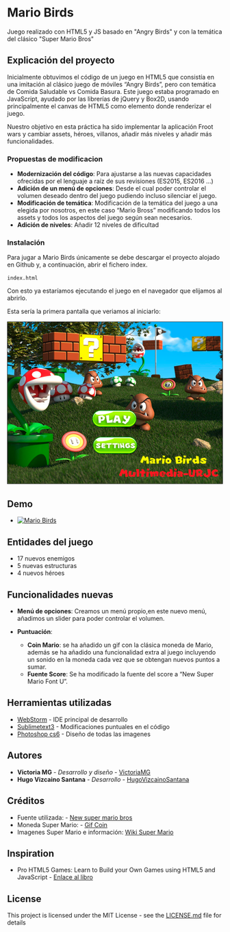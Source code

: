 # Mario Birds

Juego realizado con HTML5 y JS basado en "Angry Birds" y con la temática del clásico "Super Mario Bros"

## Explicación del proyecto

Inicialmente obtuvimos el código de un juego en HTML5 que consistía en una imitación al clásico juego de móviles “Angry Birds”, pero con temática de Comida Saludable vs Comida Basura.
Este juego estaba programado en JavaScript, ayudado por las librerías de jQuery y Box2D, usando principalmente el canvas de HTML5 como elemento donde renderizar el juego. 

Nuestro objetivo en esta práctica ha sido implementar la aplicación Froot wars y cambiar assets, héroes, villanos, añadir más niveles y añadir más funcionalidades.

### Propuestas de modificacion

* **Modernización del código**: Para ajustarse a las nuevas capacidades ofrecidas por el lenguaje a raíz de sus revisiones (ES2015, ES2016 ...)
* **Adición de un menú de opciones**: Desde el cual poder controlar el volumen deseado dentro del juego pudiendo incluso silenciar el juego.
* **Modificación de temática**: Modificación de la temática del juego a una elegida por nosotros, en este caso “Mario Bross” modificando todos los assets y todos los aspectos del juego según sean necesarios.
* **Adición de niveles**: Añadir 12 niveles de dificultad


### Instalación

Para jugar a Mario Birds únicamente se debe descargar el proyecto alojado en Github y, a continuación, abrir el fichero index.

```
index.html
```

Con esto ya estaríamos ejecutando el juego en el navegador que elijamos al abrirlo.

Esta sería la primera pantalla que veriamos al iniciarlo:

![Primer pantalla](img/primera_pantalla.png)

## Demo

* [![Mario Birds](http://img.youtube.com/vi/X4WkziUUUCY/0.jpg)](https://www.youtube.com/watch?v=X4WkziUUUCY "Mario Birds")

## Entidades del juego

* 17 nuevos enemigos
* 5 nuevas estructuras
* 4 nuevos héroes

## Funcionalidades nuevas

* **Menú de opciones**:
Creamos un menú propio,en este nuevo menú, añadimos un slider para poder controlar el volumen. 

* **Puntuación**:
    * **Coin Mario**: se ha añadido un gif con la clásica moneda de Mario, además se ha añadido una funcionalidad extra al juego incluyendo un sonido en la moneda cada vez que se obtengan nuevos puntos a sumar.
    * **Fuente Score**: Se ha modificado la fuente del score a “New Super Mario Font U”.

## Herramientas utilizadas

* [WebStorm](https://www.jetbrains.com/webstorm/) - IDE principal de desarrollo
* [Sublimetext3](https://www.sublimetext.com/3) - Modificaciones puntuales en el código
* [Photoshop cs6](https://www.adobe.com/es/products/photoshop.html?gclid=CjwKCAjw1KLkBRBZEiwARzyE76-i84VNNjIC5lScDbEw1hL3jRXAx0Dfi9q6SdJK4J90NBw50rP2IBoCtLwQAvD_BwE&sdid=8DN85NTQ&mv=search&ef_id=CjwKCAjw1KLkBRBZEiwARzyE76-i84VNNjIC5lScDbEw1hL3jRXAx0Dfi9q6SdJK4J90NBw50rP2IBoCtLwQAvD_BwE:G:s&s_kwcid=AL!3085!3!276559263832!e!!g!!adobephotoshop) - Diseño de todas las imagenes


## Autores

* **Victoria MG** - *Desarrollo y diseño* - [VictoriaMG](https://github.com/VictoriaMG)
* **Hugo Vizcaino Santana** - *Desarrollo* - [HugoVizcainoSantana](https://github.com/HugoVizcainoSantana)

## Créditos

* Fuente utilizada: - [New super mario bros](https://www.dafont.com/es/forum/read/61824/new-super-mario-bros)
* Moneda Super Mario: - [Gif Coin](https://gifimage.net/wp-content/uploads/2017/10/mario-coin-animated-gif-10.gif)
* Imagenes Super Mario e información: [Wiki Super Mario](https://mario.fandom.com/es/wiki/Bowser)

## Inspiration

* Pro HTML5 Games: Learn to Build your Own Games using HTML5 and JavaScript - [Enlace al libro](https://www.amazon.es/Pro-HTML5-Games-Learn-JavaScript/dp/1484229096/ref=dp_ob_title_bk)

## License

This project is licensed under the MIT License - see the [LICENSE.md](LICENSE.md) file for details

